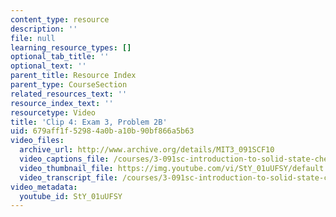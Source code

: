```yaml
---
content_type: resource
description: ''
file: null
learning_resource_types: []
optional_tab_title: ''
optional_text: ''
parent_title: Resource Index
parent_type: CourseSection
related_resources_text: ''
resource_index_text: ''
resourcetype: Video
title: 'Clip 4: Exam 3, Problem 2B'
uid: 679aff1f-5298-4a0b-a10b-90bf866a5b63
video_files:
  archive_url: http://www.archive.org/details/MIT3_091SCF10
  video_captions_file: /courses/3-091sc-introduction-to-solid-state-chemistry-fall-2010/7a5376097f595294b890873d41043bd0_StY_01uUFSY.vtt
  video_thumbnail_file: https://img.youtube.com/vi/StY_01uUFSY/default.jpg
  video_transcript_file: /courses/3-091sc-introduction-to-solid-state-chemistry-fall-2010/f8ae7dbd487e69c07a2a019692a16433_StY_01uUFSY.pdf
video_metadata:
  youtube_id: StY_01uUFSY
---
```

